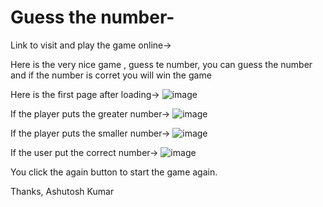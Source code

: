 # Guess the number-

Link to visit and play the game online->


Here is the very nice game , guess te number, you can guess the number and if the number is corret you will win the game

Here is the first page after loading->
![image](https://user-images.githubusercontent.com/48045926/196847040-25e0749b-47ae-41e6-8bc3-b5dc0b054c4b.png)

If the player puts the greater number->
![image](https://user-images.githubusercontent.com/48045926/196847144-35bfb710-d7ab-43e0-90f1-9a281fdbb66d.png)

If the player puts the smaller number->
![image](https://user-images.githubusercontent.com/48045926/196847244-d09dc63b-bc60-4132-a140-339ea4bcd9a4.png)

If the user put the correct number->
![image](https://user-images.githubusercontent.com/48045926/196847350-94adea96-2fc0-4862-8d26-9a75622abb94.png)

You click the again button to start the game again.

Thanks,
Ashutosh Kumar
